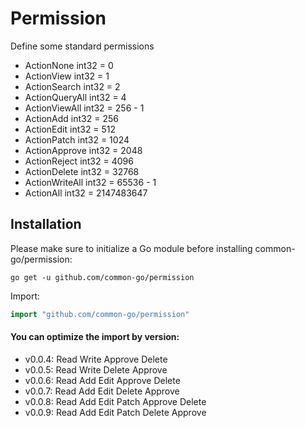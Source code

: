 # Permission
Define some standard permissions
- ActionNone     int32 = 0
- ActionView     int32 = 1
- ActionSearch   int32 = 2
- ActionQueryAll int32 = 4
- ActionViewAll  int32 = 256 - 1
- ActionAdd      int32 = 256
- ActionEdit     int32 = 512
- ActionPatch    int32 = 1024
- ActionApprove  int32 = 2048
- ActionReject   int32 = 4096
- ActionDelete   int32 = 32768
- ActionWriteAll int32 = 65536 - 1
- ActionAll      int32 = 2147483647

## Installation

Please make sure to initialize a Go module before installing common-go/permission:

```shell
go get -u github.com/common-go/permission
```

Import:

```go
import "github.com/common-go/permission"
```

#### You can optimize the import by version:
- v0.0.4: Read Write Approve Delete
- v0.0.5: Read Write Delete Approve
- v0.0.6: Read Add Edit Approve Delete
- v0.0.7: Read Add Edit Delete Approve
- v0.0.8: Read Add Edit Patch Approve Delete
- v0.0.9: Read Add Edit Patch Delete Approve